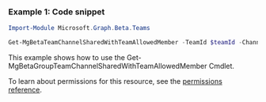 ### Example 1: Code snippet

```powershell
Import-Module Microsoft.Graph.Beta.Teams

Get-MgBetaTeamChannelSharedWithTeamAllowedMember -TeamId $teamId -ChannelId $channelId -SharedWithChannelTeamInfoId $sharedWithChannelTeamInfoId
```
This example shows how to use the Get-MgBetaGroupTeamChannelSharedWithTeamAllowedMember Cmdlet.

To learn about permissions for this resource, see the [permissions reference](/graph/permissions-reference).

